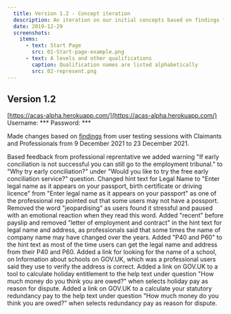 ```yaml
---
  title: Version 1.2 - Concept iteration
  description: An iteration on our initial concepts based on findings from 1 round of testing
  date: 2019-12-29
  screenshots:
    items:
      - text: Start Page
        src: 01-Start-page-example.png
      - text: A levels and other qualifications
        caption: Qualification names are listed alphabetically
        src: 02-represent.png
---
```


## Version 1.2
[https://acas-alpha.herokuapp.com/](https://acas-alpha.herokuapp.com/)
Username: ***
Password: ***

Made changes based on [findings](https://acas3-alpha.herokuapp.com/public/images/findings-02.pdf) from user testing sessions with Claimants and Professionals from 9 December 2021 to 23 December 2021.

Based feedback from professional reprentative we added warning "If early conciliation is not successful you can still go to the employment tribunal." to "Why try early conciliation?" under "Would you like to try the free early conciliation service?" question.
Changed hint text for Legal Name to "Enter legal name as it appears on your passport, birth certificate or driving licence" from "Enter legal name as it appears on your passport" as one of the professional rep pointed out that some users may not have a possport.
Removed the word "jeopardising" as users found it stressful and paused with an emotional reaction when they read this word.
Added "recent" before payslip and removed "letter of employment and contract" in the hint text for legal name and address, as professionals said that some times the name of company name may have changed over the years.
Added "P40 and P60" to the hint text as most of the time users can get the legal name and address from their P40 and P60.
Added a link for looking for the name of a school, on Information about schools on GOV.UK, which was a professional users said they use to verify the address is correct.
Added a link on GOV.UK to a tool to calculate holiday entitlement to the help text under question "How much money do you think you are owed?" when selects holiday pay as reason for dispute.
Added a link on GOV.UK to a calculate your statutory redundancy pay to the help text under question "How much money do you think you are owed?" when selects redundancy pay as reason for dispute.
